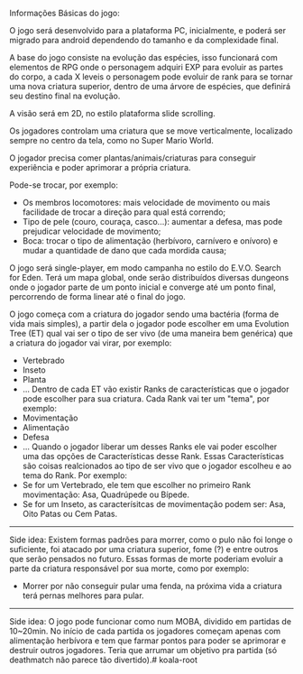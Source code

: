 Informações Básicas do jogo:

O jogo será desenvolvido para a plataforma PC, inicialmente, e poderá ser migrado para android dependendo do tamanho e da complexidade final.

A base do jogo consiste na evolução das espécies, isso funcionará com elementos de RPG onde o personagem adquiri EXP para evoluir as partes do corpo, a cada X leveis o personagem pode evoluir de rank para se tornar uma nova criatura superior, dentro de uma árvore de espécies, que definirá seu destino final na evolução.

A visão será em 2D, no estilo plataforma slide scrolling.

Os jogadores controlam uma criatura que se move verticalmente, localizado sempre no centro da tela, como no Super Mario World.

O jogador precisa comer plantas/animais/criaturas para conseguir experiência e poder aprimorar a própria criatura.

Pode-se trocar, por exemplo:
 - Os membros locomotores: mais velocidade de movimento ou mais facilidade de trocar a direção para qual está correndo;
 - Tipo de pele (couro, couraça, casco...): aumentar a defesa, mas pode prejudicar velocidade de movimento; 
 - Boca: trocar o tipo de alimentação (herbívoro, carnívero e onívoro) e mudar a quantidade de dano que cada mordida causa;
 
O jogo será single-player, em modo campanha no estilo do E.V.O. Search for Eden. Terá um mapa global, onde serão distribuídos diversas dungeons onde o jogador parte de um ponto inicial e converge até um ponto final, percorrendo de forma linear até o final do jogo.


O jogo começa com a criatura do jogador sendo uma bactéria (forma de vida mais simples), a partir dela o jogador pode escolher em uma Evolution Tree (ET) qual vai ser o tipo de ser vivo (de uma maneira bem genérica) que a criatura do jogador vai virar, por exemplo:
 - Vertebrado
 - Inseto
 - Planta
 - ...
Dentro de cada ET vão existir Ranks de características que o jogador pode escolher para sua criatura. Cada Rank vai ter um "tema", por exemplo:    
 - Movimentação 
 - Alimentação
 - Defesa
 - ...
Quando o jogador liberar um desses Ranks ele vai poder escolher uma das opções de Características desse Rank. Essas Características são coisas realcionados ao tipo de ser vivo que o jogador escolheu e ao tema do Rank. Por exemplo:
 - Se for um Vertebrado, ele tem que escolher no primeiro Rank movimentação: Asa, Quadrúpede ou Bípede.
 - Se for um Inseto, as caracterísitcas de movimentação podem ser: Asa, Oito Patas ou Cem Patas.

----
Side idea: Existem formas padrões para morrer, como o pulo não foi longe o suficiente, foi atacado por uma criatura superior, fome (?) e entre outros que serão pensados no futuro. Essas formas de morte poderiam evoluir a parte da criatura responsável por sua morte, como por exemplo:
 - Morrer por não conseguir pular uma fenda, na próxima vida a criatura terá pernas melhores para pular.
 
----
Side idea: O jogo pode funcionar como num MOBA, dividido em partidas de 10~20min. No início de cada partida os jogadores começam apenas com alimentação herbívora e tem que farmar pontos para poder se aprimorar e destruir outros jogadores. Teria que arrumar um objetivo pra partida (só deathmatch não parece tão divertido).# koala-root
